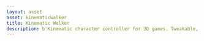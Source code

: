```yaml
---
layout: asset
asset: kinematicwalker
title: Kinematic Walker
description: b'Kinematic character controller for 3D games. Tweakable, smooth and functional.'
---
```


